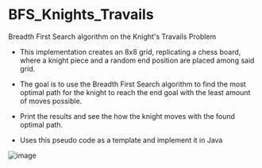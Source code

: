 # BFS_Knights_Travails
Breadth First Search algorithm on the Knight's Travails Problem

- This implementation creates an 8x8 grid, replicating a chess board, where a knight piece and a random end position are placed among said grid.
- The goal is to use the Breadth First Search algorithm to find the most optimal path for the knight to reach the end goal with the least amount of moves possible.
- Print the results and see the how the knight moves with the found optimal path.

- Uses this pseudo code as a template and implement it in Java


![image](https://github.com/user-attachments/assets/48bcb032-9b1e-4a73-a9d3-19af9cefd423)
